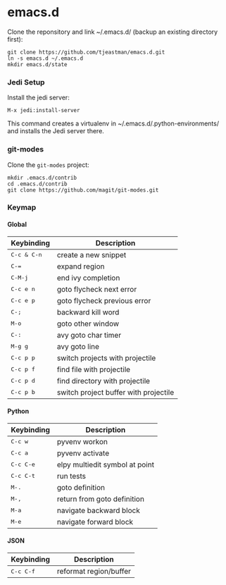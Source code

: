 emacs.d
=======
Clone the reponsitory and link ~/.emacs.d/ (backup an existing directory first):
```
git clone https://github.com/tjeastman/emacs.d.git
ln -s emacs.d ~/.emacs.d
mkdir emacs.d/state
```

### Jedi Setup

Install the jedi server:
```shell
M-x jedi:install-server
```
This command creates a virtualenv in ~/.emacs.d/.python-environments/ and installs the Jedi server there.

### git-modes

Clone the `git-modes` project:
```
mkdir .emacs.d/contrib
cd .emacs.d/contrib
git clone https://github.com/magit/git-modes.git
```

### Keymap

#### Global

Keybinding             | Description
-----------------------|------------------------------------------------------------
<kbd>C-c & C-n</kbd>   | create a new snippet
<kbd>C-=</kbd>         | expand region
<kbd>C-M-j</kbd>       | end ivy completion
<kbd>C-c e n</kbd>     | goto flycheck next error
<kbd>C-c e p</kbd>     | goto flycheck previous error
<kbd>C-;</kbd>         | backward kill word
<kbd>M-o</kbd>         | goto other window
<kbd>C-:</kbd>         | avy goto char timer
<kbd>M-g g</kbd>       | avy goto line
<kbd>C-c p p</kbd>     | switch projects with projectile
<kbd>C-c p f</kbd>     | find file with projectile
<kbd>C-c p d</kbd>     | find directory with projectile
<kbd>C-c p b</kbd>     | switch project buffer with projectile

#### Python

Keybinding             | Description
-----------------------|------------------------------------------------------------
<kbd>C-c w</kbd>       | pyvenv workon
<kbd>C-c a</kbd>       | pyvenv activate
<kbd>C-c C-e</kbd>     | elpy multiedit symbol at point
<kbd>C-c C-t</kbd>     | run tests
<kbd>M-.</kbd>         | goto definition
<kbd>M-,</kbd>         | return from goto definition
<kbd>M-a</kbd>         | navigate backward block
<kbd>M-e</kbd>         | navigate forward block

#### JSON
Keybinding             | Description
-----------------------|------------------------------------------------------------
<kbd>C-c C-f</kbd>     | reformat region/buffer
